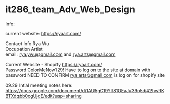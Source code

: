 # it286_team_Adv_Web_Design

Info: 

current website:  https://ryaart.com/

Contact Info	Rya Wu						
Occupation	Artist 						
email: rya.ywu@gmail.com and rya.arts@gmail.com
							
Current Website - Shopify 	https://ryaart.com/						
Password	ColorMeNow129!	Have to log on to the site at domain with password NEED TO CONFIRM	rya.arts@gmail.com is log on for    shopify site


09.29 Intial meeting notes here: https://docs.google.com/document/d/1AU5gC19YIl81OEaJu39p5dj42hwRKBTXdqbb0ogUjdE/edit?usp=sharing

							
